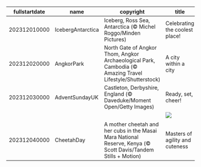 |fullstartdate|name|copyright|title|image|
|--|--|--|--|--|
202312010000|IcebergAntarctica|Iceberg, Ross Sea, Antarctica (© Michel Roggo/Minden Pictures)|Celebrating the coolest place!|![](/en-GB/2023/12/202312010000IcebergAntarctica.jpg)|
202312020000|AngkorPark|North Gate of Angkor Thom, Angkor Archaeological Park, Cambodia (© Amazing Travel Lifestyle/Shutterstock)|A city within a city|![](/en-GB/2023/12/202312020000AngkorPark.jpg)|
202312030000|AdventSundayUK|Castleton, Derbyshire, England (© Daveduke/Moment Open/Getty Images)|Ready, set, cheer!|![](/en-GB/2023/12/202312030000AdventSundayUK.jpg)|
||||![](/en-GB/2023/12/.jpg)|
202312040000|CheetahDay|A mother cheetah and her cubs in the Masai Mara National Reserve, Kenya (© Scott Davis/Tandem Stills + Motion)|Masters of agility and cuteness|![](/en-GB/2023/12/202312040000CheetahDay.jpg)|
